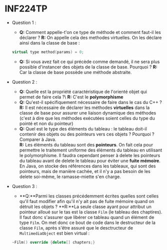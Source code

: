 # INF224TP

* Question 1 :
    * **Q:** Comment appelle-t'on ce type de méthode et comment faut-il les déclarer ? 
    **R:** On appelle cela des methodes virtuelles. On les déclare ainsi dans la classe de base : 
    ```C++
    virtual type method(params) = 0;
    ``` 
    * **Q:** Si vous avez fait ce qui précède comme demandé, il ne sera plus possible d'instancer des objets de la classe de base. Pourquoi ?
    **R:** Car la classe de base possède une méthode abstraite.

* Question 2 : 
    * **Q:** Quelle est la propriété caractéristique de l'orienté objet qui permet de faire cela ?\ 
    **R:** C'est le **polymorphisme**
    * **Q:** Qu'est-il spécifiquement nécessaire de faire dans le cas du C++ ?\
    **R:** Il est nécessaire de déclarer les méthodes **virtuelles** dans la classe de base pour assurer une liaison dynamique des méthodes (c'est à dire que les méthodes exécutées soient celles du type du pointé et non du pointeur)
    * **Q:** Quel est le type des éléments du tableau : le tableau doit-il contenir des objets ou des pointeurs vers ces objets ? Pourquoi ? Comparer à Java.\
    **R:** Les éléments du tableau sont des **pointeurs**. On fait cela pour permettre le traitement uniforme des éléments du tableau en utilisant le polymorphisme. Il faudra cependant penser à delete les pointeurs du tableau avant de delete le tableau pour éviter une **fuite mémoire**. En Java, on stocke des références dans les tableaux, qui sont des pointeurs, mais de manière cachée, et il n'y a pas besoin de les delete soi-même, le ramasse-miette s'en charge.

* Question 3 :
    * **Q:**Parmi les classes précédemment écrites quelles sont celles qu'il faut modifier afin qu'il n'y ait pas de fuite mémoire quand on détruit les objets ?
    **R:**La seule classe ayant pour attribut un pointeur alloué sur le tas est la classe ``Film`` (le tableau des chaptires). Il faut donc s'assurer que libérer ce tableau quand un élément de type ``Film``. On met donc ce bout de code dans le destructeur de la classe ``Film``, après s'être assuré que le desctructeur de ``MultimediaObject`` est bien virtual :  
    ```C++
    ~Film() override {delete[] chapters;}
    ```

